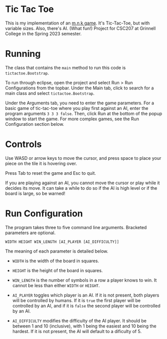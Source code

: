 # Tic Tac Toe 

This is my implementation of an [m,n,k
game](https://en.wikipedia.org/wiki/M,n,k-game). It's Tic-Tac-Toe, but with
variable sizes. Also, there's AI. (What fun!) Project for CSC207 at Grinnell
College in the Spring 2023 semester.


# Running

The class that contains the `main` method to run this code is
`tictactoe.Bootstrap`.

To run through eclipse, open the project and select Run > Run Configurations
from the topbar. Under the Main tab, click to search for a main class and select
`tictactoe.Bootstrap`.

Under the Arguments tab, you need to enter the game parameters. For a basic game
of tic-tac-toe where you play first against an AI, enter the program arguments
`3 3 3 false`. Then, click Run at the bottom of the popup window to start the
game. For more complex games, see the Run Configuration section below.


# Controls

Use WASD or arrow keys to move the cursor, and press space to place your piece
on the tile it is hovering over.

Press Tab to reset the game and Esc to quit.

If you are playing against an AI, you cannot move the cursor or play while it
decides its move. It can take a while to do so if the AI is high level or if the
board is large, so be warned!


# Run Configuration

The program takes three to five command line arguments. Bracketed parameters are optional.

```
WIDTH HEIGHT WIN_LENGTH [AI_PLAYER [AI_DIFFICULTY]]
```

The meaning of each parameter is detailed below.

- `WIDTH` is the width of the board in squares.

- `HEIGHT` is the height of the board in squares.

- `WIN_LENGTH` is the number of symbols in a row a player knows to win. It
  cannot be less than either `WIDTH` or `HEIGHT`.

- `AI_PLAYER` toggles which player is an AI. If it is not present, both players
  will be controlled by humans. If it is `true` the first player will be
  controlled by an AI, and if it is `false` the second player will be controlled
  by an AI.

- `AI_DIFFICULTY` modifies the difficulty of the AI player. It should be between
  1 and 10 (inclusive), with 1 being the easiest and 10 being the hardest. If it
  is not present, the AI will default to a dificulty of 5.
